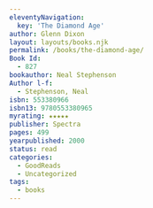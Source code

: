 ```yaml
---
eleventyNavigation:
  key: 'The Diamond Age'
author: Glenn Dixon
layout: layouts/books.njk
permalink: /books/the-diamond-age/
Book Id:
  - 827
bookauthor: Neal Stephenson
Author l-f:
  - Stephenson, Neal
isbn: 553380966
isbn13: 9780553380965
myrating: ★★★★★
publisher: Spectra
pages: 499
yearpublished: 2000
status: read
categories:
  - GoodReads
  - Uncategorized
tags:
  - books
---
```

